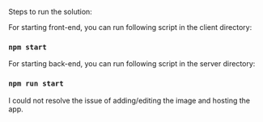 Steps to run the solution:

For starting front-end, you can run following script in the client directory:

### `npm start`

For starting back-end, you can run following script in the server directory:

### `npm run start`

I could not resolve the issue of adding/editing the image and hosting the app.
